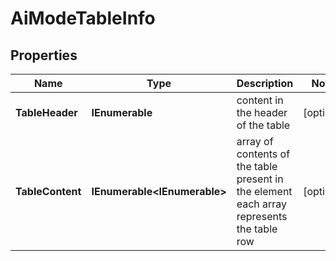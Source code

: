 # AiModeTableInfo


## Properties

| Name | Type | Description | Notes |
|------------ | ------------- | ------------- | -------------|
**TableHeader** | **IEnumerable<string>** | content in the header of the table |[optional]|
**TableContent** | **IEnumerable<IEnumerable<string>>** | array of contents of the table present in the element<br>each array represents the table row |[optional]|